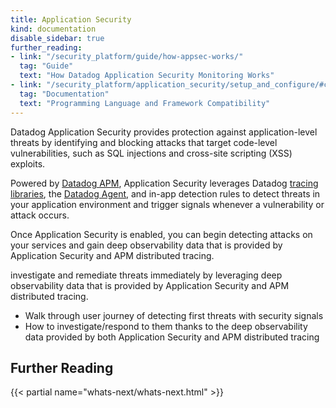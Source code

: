 ```yaml
---
title: Application Security
kind: documentation
disable_sidebar: true
further_reading:
- link: "/security_platform/guide/how-appsec-works/"
  tag: "Guide"
  text: "How Datadog Application Security Monitoring Works"
- link: "/security_platform/application_security/setup_and_configure/#compatibility"
  tag: "Documentation"
  text: "Programming Language and Framework Compatibility"
---
```


Datadog Application Security provides protection against application-level threats by identifying and blocking attacks that target code-level vulnerabilities, such as SQL injections and cross-site scripting (XSS) exploits.

Powered by [Datadog APM][1], Application Security leverages Datadog [tracing libraries][2], the [Datadog Agent][3], and in-app detection rules to detect threats in your application environment and trigger signals whenever a vulnerability or attack occurs.

Once Application Security is enabled, you can begin detecting attacks on your services and gain deep observability data that is provided by Application Security and APM distributed tracing.

 investigate and remediate threats immediately by leveraging deep observability data that is provided by Application Security and APM distributed tracing.

* Walk through user journey of detecting first threats with security signals
* How to investigate/respond to them thanks to the deep observability data provided by both Application Security and APM distributed tracing


## Further Reading

{{< partial name="whats-next/whats-next.html" >}}

[1]: /tracing/
[2]: /security_platform/application_security/getting_started/
[3]: /agent/
